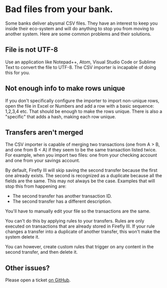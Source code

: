 # Bad files from your bank.

Some banks deliver abysmal CSV files. They have an interest to keep you inside their eco-system and will do anything to stop you from moving to another system. Here are some common problems and their solutions.

## File is not UTF-8

Use an application like Notepad++, Atom, Visual Studio Code or Sublime Text to convert the file to UTF-8. The CSV importer is incapable of doing this for you.

## Not enough info to make rows unique

If you don't specifically configure the importer to import non-unique rows, open the file in Excel or Numbers and add a row with a basic sequence: 1,2,3,4 etc. That should be enough to make the rows unique. There is also a "specific" that adds a hash, making each row unique.

## Transfers aren't merged

The CSV importer is capable of merging two transactions (one from A > B, and one from B < A) if they seem to be the same transaction listed twice. For example, when you import two files: one from your checking account and one from your savings account.

By default, Firefly III will skip saving the second transfer because the first one already exists. The second is recognized as a duplicate because all the fields are the same. This may not always be the case. Examples that will stop this from happening are:

- The second transfer has another transaction ID.
- The second transfer has a different description.

You'll have to manually edit your file so the transactions are the same.

You can't do this by applying rules to your transfers. Rules are only executed on transactions that are already stored in Firefly III. If your rule changes a transfer into a duplicate of another transfer, this won't make the system delete it.

You can however, create custom rules that trigger on any content in the second transfer, and then delete it.

## Other issues?

Please open a ticket [on GitHub](https://github.com/firefly-iii/firefly-iii/).
